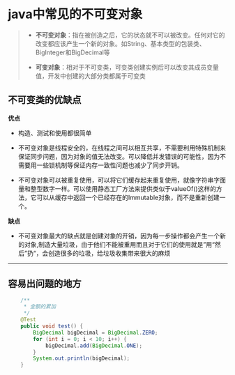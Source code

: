 # java中常见的不可变对象

> - **不可变对象**：指在被创造之后，它的状态就不可以被改变。任何对它的改变都应该产生一个新的对象。如String、基本类型的包装类、BigInteger和BigDecimal等
>
> - **可变对象**：相对于不可变类，可变类创建实例后可以改变其成员变量值，开发中创建的大部分类都属于可变类



## 不可变类的优缺点

**优点**

- 构造、测试和使用都很简单

- 不可变对象是线程安全的，在线程之间可以相互共享，不需要利用特殊机制来保证同步问题，因为对象的值无法改变。可以降低并发错误的可能性，因为不需要用一些锁机制等保证内存一致性问题也减少了同步开销。

- 不可变对象可以被重复使用，可以将它们缓存起来重复使用，就像字符串字面量和整型数字一样。可以使用静态工厂方法来提供类似于valueOf()这样的方法，它可以从缓存中返回一个已经存在的Immutable对象，而不是重新创建一个。

  

**缺点**

- 不可变对象最大的缺点就是创建对象的开销，因为每一步操作都会产生一个新的对象,制造大量垃圾，由于他们不能被重用而且对于它们的使用就是”用“然后”扔“，会创造很多的垃圾，给垃圾收集带来很大的麻烦



------

## 容易出问题的地方

```java
    /**
     * 金额的累加
     */
    @Test
    public void test() {
        BigDecimal bigDecimal = BigDecimal.ZERO;
        for (int i = 0; i < 10; i++) {
            bigDecimal.add(BigDecimal.ONE);
        }
        System.out.println(bigDecimal);
    }
```

